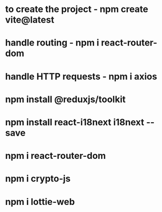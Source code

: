 # to create the project - npm create vite@latest
# handle routing - npm i react-router-dom
# handle HTTP requests - npm i axios
# npm install @reduxjs/toolkit
# npm install react-i18next i18next --save
# npm i react-router-dom
# npm i crypto-js
# npm i lottie-web